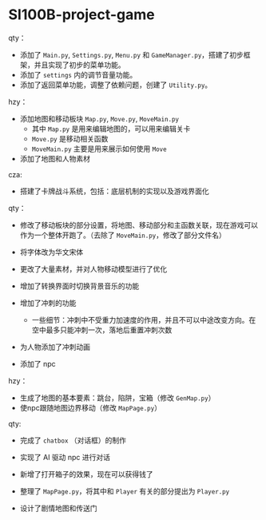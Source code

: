 # SI100B-project-game
qty：

- 添加了 `Main.py`, `Settings.py`, `Menu.py` 和 `GameManager.py`，搭建了初步框架，并且实现了初步的菜单功能。
- 添加了 `settings` 内的调节音量功能。
- 添加了返回菜单功能，调整了依赖问题，创建了 `Utility.py`。

hzy：

- 添加地图和移动板块 `Map.py`, `Move.py`,  `MoveMain.py`
  - 其中 `Map.py` 是用来编辑地图的，可以用来编辑关卡
  - `Move.py` 是移动相关函数
  - `MoveMain.py` 主要是用来展示如何使用 `Move`
- 添加了地图和人物素材

cza:

- 搭建了卡牌战斗系统，包括：底层机制的实现以及游戏界面化

qty：

- 修改了移动板块的部分设置，将地图、移动部分和主函数关联，现在游戏可以作为一个整体开跑了。（去除了 `MoveMain.py`，修改了部分文件名）
- 将字体改为华文宋体
- 更改了大量素材，并对人物移动模型进行了优化

- 增加了转换界面时切换背景音乐的功能

- 增加了冲刺的功能
  - 一些细节：冲刺中不受重力加速度的作用，并且不可以中途改变方向。在空中最多只能冲刺一次，落地后重置冲刺次数

- 为人物添加了冲刺动画

- 添加了 npc

hzy：

- 生成了地图的基本要素：跳台，陷阱，宝箱（修改 `GenMap.py`）
- 使npc跟随地图边界移动（修改 `MapPage.py`）

qty:

- 完成了 `chatbox` （对话框）的制作
- 实现了 AI 驱动 npc 进行对话
- 新增了打开箱子的效果，现在可以获得钱了
- 整理了 `MapPage.py`，将其中和 `Player` 有关的部分提出为 `Player.py`

- 设计了剧情地图和传送门

